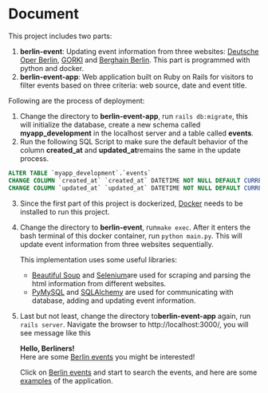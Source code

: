 # Document

This project includes two parts:
1. **berlin-event**:​​ Updating event information from three websites: ​[Deutsche Oper Berlin​](https://www.deutscheoperberlin.de/en_EN/calendar), [GORKI](https://gorki.de/en/programme)​ and [Berghain Berlin](http://berghain.de/events/)​. This part is programmed with python and docker.
2. **berlin-event-app**:​​ Web application built on Ruby on Rails for visitors to filter events based on three criteria: web source, date and event title.

Following are the process of deployment:
1. Change the directory to **berlin-event-app**, run `rails db:migrate​​`, this will initialize the database, create a new schema called ​**myapp_development**​​ in the localhost server and a table called ​**events​**.
2. Run the following SQL Script to make sure the default behavior of the column **created_at​​** and​ **updated_at**​​ remains the same in the update process.
  ```sql
  ALTER TABLE `myapp_development`.`events`
  CHANGE COLUMN `created_at` `created_at` DATETIME NOT NULL DEFAULT CURRENT_TIMESTAMP ,
  CHANGE COLUMN `updated_at` `updated_at` DATETIME NOT NULL DEFAULT CURRENT_TIMESTAMP ON UPDATE CURRENT_TIMESTAMP ;
  ```
3. Since the first part of this project is dockerized, ​[Docker](https://docs.docker.com/install/)​ needs to be installed to run this
project.
4. Change the directory to ​**berlin-event​​**, run ​`make exec​​`. After it enters the bash terminal of this docker container, run ​`python main.py`​​. This will update event information from three websites sequentially.  

   This implementation uses some useful libraries:
   * [Beautiful Soup​](https://pypi.org/project/beautifulsoup4/) and ​[Selenium​](https://github.com/SeleniumHQ/docker-selenium/tree/master/StandaloneChrome) are used for scraping and parsing the html information from different websites.
   * [PyMySQL](https://pypi.org/project/PyMySQL/)​ and ​[SQLAlchemy​](https://pypi.org/project/SQLAlchemy/) are used for communicating with database, adding and updating event information.
5. Last but not least, change the directory to ​**berlin-event-app** again, run ​`rails server​​`. Navigate the browser to ​http://localhost:3000/​, you will see message like this

   **Hello, Berliners!**  
   Here are some ​[Berlin events](http://localhost:3000/events) you might be interested!  

   Click on ​​[Berlin events](http://localhost:3000/events)​ and start to search the events, and here are some [examples](Examples.pdf) of the application.
